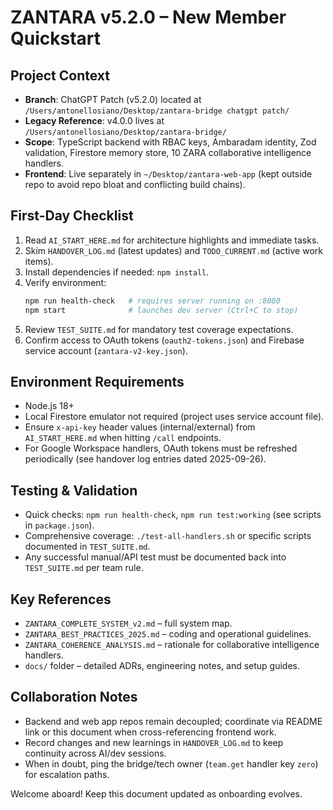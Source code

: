 # ZANTARA v5.2.0 – New Member Quickstart

## Project Context
- **Branch**: ChatGPT Patch (v5.2.0) located at `/Users/antonellosiano/Desktop/zantara-bridge chatgpt patch/`
- **Legacy Reference**: v4.0.0 lives at `/Users/antonellosiano/Desktop/zantara-bridge/`
- **Scope**: TypeScript backend with RBAC keys, Ambaradam identity, Zod validation, Firestore memory store, 10 ZARA collaborative intelligence handlers.
- **Frontend**: Live separately in `~/Desktop/zantara-web-app` (kept outside repo to avoid repo bloat and conflicting build chains).

## First-Day Checklist
1. Read `AI_START_HERE.md` for architecture highlights and immediate tasks.
2. Skim `HANDOVER_LOG.md` (latest updates) and `TODO_CURRENT.md` (active work items).
3. Install dependencies if needed: `npm install`.
4. Verify environment:
   ```bash
   npm run health-check   # requires server running on :8080
   npm start              # launches dev server (Ctrl+C to stop)
   ```
5. Review `TEST_SUITE.md` for mandatory test coverage expectations.
6. Confirm access to OAuth tokens (`oauth2-tokens.json`) and Firebase service account (`zantara-v2-key.json`).

## Environment Requirements
- Node.js 18+
- Local Firestore emulator not required (project uses service account file).
- Ensure `x-api-key` header values (internal/external) from `AI_START_HERE.md` when hitting `/call` endpoints.
- For Google Workspace handlers, OAuth tokens must be refreshed periodically (see handover log entries dated 2025-09-26).

## Testing & Validation
- Quick checks: `npm run health-check`, `npm run test:working` (see scripts in `package.json`).
- Comprehensive coverage: `./test-all-handlers.sh` or specific scripts documented in `TEST_SUITE.md`.
- Any successful manual/API test must be documented back into `TEST_SUITE.md` per team rule.

## Key References
- `ZANTARA_COMPLETE_SYSTEM_v2.md` – full system map.
- `ZANTARA_BEST_PRACTICES_2025.md` – coding and operational guidelines.
- `ZANTARA_COHERENCE_ANALYSIS.md` – rationale for collaborative intelligence handlers.
- `docs/` folder – detailed ADRs, engineering notes, and setup guides.

## Collaboration Notes
- Backend and web app repos remain decoupled; coordinate via README link or this document when cross-referencing frontend work.
- Record changes and new learnings in `HANDOVER_LOG.md` to keep continuity across AI/dev sessions.
- When in doubt, ping the bridge/tech owner (`team.get` handler key `zero`) for escalation paths.

Welcome aboard! Keep this document updated as onboarding evolves.
